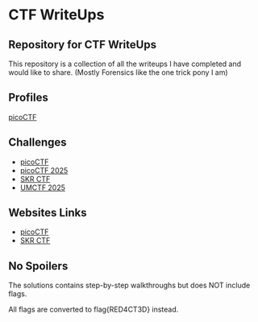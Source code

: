 # CTF WriteUps
## Repository for CTF WriteUps

This repository is a collection of all the writeups I have completed and would like to share. (Mostly Forensics like the one trick pony I am)

## Profiles
[picoCTF](https://play.picoctf.org/users/har1m0use)

## Challenges
- [picoCTF](https://github.com/harimouse/CTF_WriteUps/tree/main/picoCTF)
- [picoCTF 2025](https://github.com/harimouse/CTF_WriteUps/tree/main/picoCTF2025)
- [SKR CTF](https://github.com/harimouse/CTF_WriteUps/tree/main/SKR_CTF)
- [UMCTF 2025](https://github.com/harimouse/CTF_WriteUps/tree/main/UMCTF2025)

## Websites Links
- [picoCTF](https://play.picoctf.org/practice
)
- [SKR CTF](https://skrctf.me/challenges
)

## No Spoilers 
The solutions contains step-by-step walkthroughs but does NOT include flags. 

All flags are converted to flag{RED4CT3D} instead.

